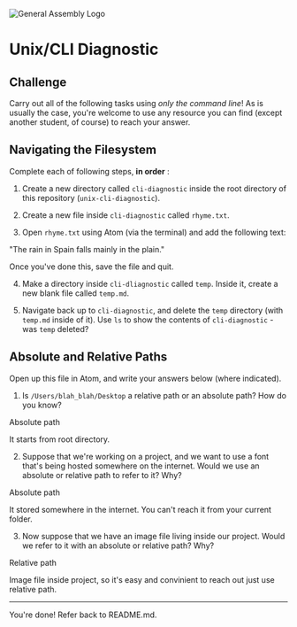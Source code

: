 ![General Assembly Logo](http://i.imgur.com/ke8USTq.png)

# Unix/CLI Diagnostic

## Challenge

Carry out all of the following tasks using _only the command line_! As is
usually the case, you're welcome to use any resource you can find (except
another student, of course) to reach your answer.

## Navigating the Filesystem

Complete each of following steps, **in order** :

1. Create a new directory called `cli-diagnostic` inside the root directory of
this repository (`unix-cli-diagnostic`).

2. Create a new file inside `cli-diagnostic` called `rhyme.txt`.

3. Open `rhyme.txt` using Atom (via the terminal) and add the following text:

 "The rain in Spain falls mainly in the plain."

 Once you've done this, save the file and quit.

4. Make a directory inside `cli-dliagnostic` called `temp`. Inside it, create a new blank file called `temp.md`.

5. Navigate back up to `cli-diagnostic`, and delete the `temp` directory (with `temp.md` inside of it).
Use `ls` to show the contents of `cli-diagnostic` - was `temp` deleted?

## Absolute and Relative Paths

Open up this file in Atom, and write your answers below (where indicated).

1. Is `/Users/blah_blah/Desktop` a relative path or an absolute path? How do you know?

 Absolute path

 It starts from root directory.

2. Suppose that we're working on a project, and we want to use a font that's being hosted somewhere on the internet. Would we use an absolute or relative path to refer to it? Why?

 Absolute path

 It stored somewhere in the internet. You can't reach it from your current folder.

3. Now suppose that we have an image file living inside our project. Would we refer to it with an absolute or relative path? Why?

 Relative path

 Image file inside project, so it's easy and convinient to reach out just use relative path.

<hr>

You're done! Refer back to README.md.
